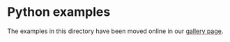 # Python examples

The examples in this directory have been moved online in our [gallery
page](https://pytorch.org/vision/stable/auto_examples/index.html).